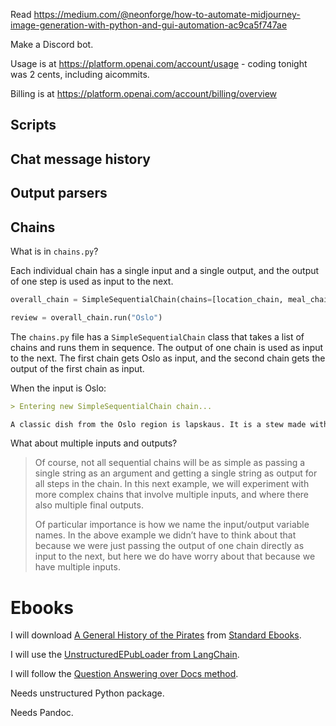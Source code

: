 Read https://medium.com/@neonforge/how-to-automate-midjourney-image-generation-with-python-and-gui-automation-ac9ca5f747ae

Make a Discord bot.

Usage is at https://platform.openai.com/account/usage - coding tonight was 2 cents, including aicommits.

Billing is at https://platform.openai.com/account/billing/overview

## Scripts

## Chat message history

## Output parsers

## Chains

What is in `chains.py`?

Each individual chain has a single input and a single output, and the output of one step is used as input to the next.

```python
overall_chain = SimpleSequentialChain(chains=[location_chain, meal_chain], verbose=True)

review = overall_chain.run("Oslo")
```

The `chains.py` file has a `SimpleSequentialChain` class that takes a list of chains and runs them in sequence. The output of one chain is used as input to the next. The first chain gets Oslo as input, and the second chain gets the output of the first chain as input.

When the input is Oslo:

```markdown
> Entering new SimpleSequentialChain chain...

A classic dish from the Oslo region is lapskaus. It is a stew made with potatoes, carrots, beef and other vegetables cooked in beef broth. It is often served with mustard, bread, and pickles.
```

What about multiple inputs and outputs?

> Of course, not all sequential chains will be as simple as passing a single string as an argument and getting a single string as output for all steps in the chain. In this next example, we will experiment with more complex chains that involve multiple inputs, and where there also multiple final outputs.
>
> Of particular importance is how we name the input/output variable names. In the above example we didn’t have to think about that because we were just passing the output of one chain directly as input to the next, but here we do have worry about that because we have multiple inputs.

# Ebooks

I will download [A General History of the Pirates](https://standardebooks.org/ebooks/captain-charles-johnson/a-general-history-of-the-pirates) from [Standard Ebooks](https://standardebooks.org/).

I will use the [UnstructuredEPubLoader from LangChain](https://python.langchain.com/en/latest/modules/indexes/document_loaders/examples/epub.html).

I will follow the [Question Answering over Docs method](https://python.langchain.com/en/latest/use_cases/question_answering.html).

Needs unstructured Python package.

Needs Pandoc.